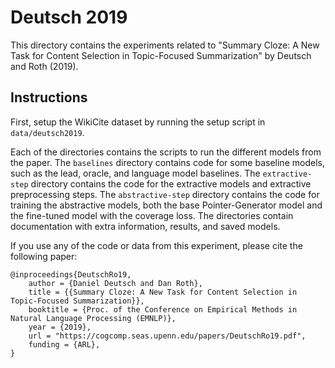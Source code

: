 # Deutsch 2019
This directory contains the experiments related to "Summary Cloze: A New Task for Content Selection in Topic-Focused Summarization" by Deutsch and Roth (2019).

## Instructions
First, setup the WikiCite dataset by running the setup script in `data/deutsch2019`.

Each of the directories contains the scripts to run the different models from the paper.
The `baselines` directory contains code for some baseline models, such as the lead, oracle, and language model baselines.
The `extractive-step` directory contains the code for the extractive models and extractive preprocessing steps.
The `abstractive-step` directory contains the code for training the abstractive models, both the base Pointer-Generator model and the fine-tuned model with the coverage loss.
The directories contain documentation with extra information, results, and saved models.

If you use any of the code or data from this experiment, please cite the following paper:
```
@inproceedings{DeutschRo19,
    author = {Daniel Deutsch and Dan Roth},
    title = {{Summary Cloze: A New Task for Content Selection in Topic-Focused Summarization}},
    booktitle = {Proc. of the Conference on Empirical Methods in Natural Language Processing (EMNLP)},
    year = {2019},
    url = "https://cogcomp.seas.upenn.edu/papers/DeutschRo19.pdf",
    funding = {ARL},
}
```
